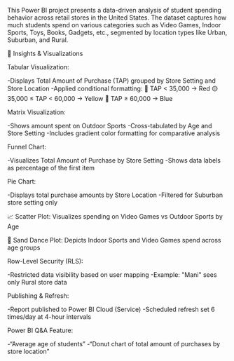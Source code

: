  This Power BI project presents a data-driven analysis of student spending behavior across retail stores in the United States. The dataset captures how much students spend on various categories such as Video Games, Indoor Sports, Toys, Books, Gadgets, etc., segmented by location types like Urban, Suburban, and Rural.
 
 🧠 Insights & Visualizations
 
Tabular Visualization:

-Displays Total Amount of Purchase (TAP) grouped by Store Setting and Store Location
-Applied conditional formatting:
     🔴 TAP < 35,000 → Red
     🟡 35,000 ≤ TAP < 60,000 → Yellow
     🔵 TAP ≥ 60,000 → Blue

Matrix Visualization:

-Shows amount spent on Outdoor Sports
-Cross-tabulated by Age and Store Setting
-Includes gradient color formatting for comparative analysis

Funnel Chart:

-Visualizes Total Amount of Purchase by Store Setting
-Shows data labels as percentage of the first item

Pie Chart:

-Displays total purchase amounts by Store Location
-Filtered for Suburban store setting only

📈 Scatter Plot: Visualizes spending on Video Games vs Outdoor Sports by Age

🌌 Sand Dance Plot: Depicts Indoor Sports and Video Games spend across age groups

Row-Level Security (RLS):

-Restricted data visibility based on user mapping
-Example: "Mani" sees only Rural store data

Publishing & Refresh:

-Report published to Power BI Cloud (Service)
-Scheduled refresh set 6 times/day at 4-hour intervals

Power BI Q&A Feature:

-“Average age of students”
-“Donut chart of total amount of purchases by store location”


